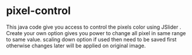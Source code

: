 # pixel-control
This java code give you access to control the pixels color using JSlider .
Create your own option gives you power to change all pixel in same range to same value.
scaling down option if used then need to be saved first otherwise changes later will be applied on original image.
